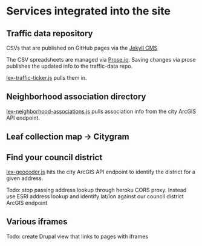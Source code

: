 # Services integrated into the site

## Traffic data repository

CSVs that are published on GitHub pages via the [Jekyll CMS](https://help.github.com/articles/using-jekyll-as-a-static-site-generator-with-github-pages/)

The CSV spreadsheets are managed via [Prose.io](prose.io/#lfucg/traffic-data). Saving changes via prose publishes
the updated info to the traffic-data repo.

[lex-traffic-ticker.js](https://github.com/lfucg/lexingtonky.gov/blob/master/themes/custom/lex/js/lex-traffic-ticker.js) pulls them in.

## Neighborhood association directory

[lex-neighborhood-associations.js](https://github.com/lfucg/lexingtonky.gov/blob/master/themes/custom/lex/js/lex-neighborhood-associations.js) pulls association info from the city ArcGIS API endpoint.

## Leaf collection map -> Citygram

## Find your council district

[lex-geocoder.js](https://github.com/lfucg/lexingtonky.gov/blob/master/themes/custom/lex/js/lex-geocoder.js) hits the city ArcGIS API endpoint to identify the district for a given address.

Todo: stop passing address lookup through heroku CORS proxy. Instead use ESRI address lookup and identify
lat/lon against our council district ArcGIS endpoint

## Various iframes

Todo: create Drupal view that links to pages with iframes

